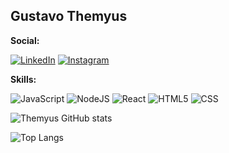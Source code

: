 ## Gustavo Themyus

**Social:**

[![LinkedIn](https://img.shields.io/badge/linkedin-%230077B5.svg?style=for-the-badge&logo=linkedin&logoColor=white)](https://www.linkedin.com/in/gustavothemyus/) [![Instagram](https://img.shields.io/badge/Instagram-%23E4405F.svg?style=for-the-badge&logo=Instagram&logoColor=white)](https://www.instagram.com/gustavothemyus/)

**Skills:**

![JavaScript](https://img.shields.io/badge/javascript-%23323330.svg?style=for-the-badge&logo=javascript&logoColor=%23F7DF1E) ![NodeJS](https://img.shields.io/badge/NODEJS-bluegreen.svg?style=for-the-badge&logo=opennodejs%logoColor=white) ![React](https://img.shields.io/badge/react-cian.svg?style=for-the-badge&logo=react&logoColor=white) ![HTML5](https://img.shields.io/badge/html5-%23E34F26.svg?style=for-the-badge&logo=html5&logoColor=white) ![CSS](	https://img.shields.io/badge/CSS-blue?&style=for-the-badge&logo=css3&logoColor=white) 


![Themyus GitHub stats](https://github-readme-stats.vercel.app/api?username=Themyus&show_icons=true&theme=tokyonight)

![Top Langs](https://github-readme-stats.vercel.app/api/top-langs/?username=Themyus&layout=compact)
